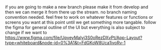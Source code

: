if you are going to make a new branch please make it from develop and then we can merge it from there up the stream.
no branch naming convention needed. feel free to work on whatever features or functions or screens you want at this point until we get something more tangable.
follow the figma for general outline of the UI but everything is also subject to change if we want to
https://www.figma.com/file/UpyeyMaIyj3S0oRezDXvPt/App-Layout?type=whiteboard&node-id=0%3A1&t=FdGKoW8Uca1ivoRv-1
